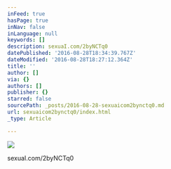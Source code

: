 ```yaml
---
inFeed: true
hasPage: true
inNav: false
inLanguage: null
keywords: []
description: sexuaI.com/2byNCTq0
datePublished: '2016-08-28T18:34:39.767Z'
dateModified: '2016-08-28T18:27:12.364Z'
title: ''
author: []
via: {}
authors: []
publisher: {}
starred: false
sourcePath: _posts/2016-08-28-sexuaicom2bynctq0.md
url: sexuaicom2bynctq0/index.html
_type: Article

---
```

![](https://the-grid-user-content.s3-us-west-2.amazonaws.com/733bd59c-c15b-4c35-b584-c12cb55fecdc.jpg)

sexuaI.com/2byNCTq0
